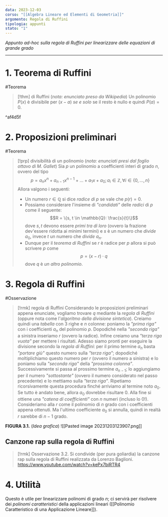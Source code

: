 ```yaml
---
data: 2023-12-03
corso: "[[Algebra Lineare ed Elementi di Geometria]]"
argomento: Regola di Ruffini
tipologia: appunti
stato: "1"
---
```

*Appunto ad-hoc sulla regola di Ruffini per linearizzare delle equazioni di grande grado*
- - -
# 1. Teorema di Ruffini
#Teorema 
> [!thm] di Ruffini
> (*nota: enunciato preso da Wikipedia*)
> Un polinomio $P(x)$ è divisibile per $(x-a)$ *se e solo* se il resto è nullo e quindi $P(a) = 0$.

^af4d5f

# 2. Proposizioni preliminari
#Teorema 
> [!prp] divisibilità di un polinomio
> (*nota: enunciati presi dal foglio ottavo di M. Gallet*)
> Sia $p$ un polinomio a coefficienti interi di grado $n$, ovvero del tipo
> $$p = a_n x^n + a_{n-1} x^{n-1} + \ldots + a_1 x + a_0; a_i \in \mathbb{Z}, \forall i \in \{0, \ldots, n\}$$
> Allora valgono i seguenti:
> - Un numero $r \in \mathbb{Q}$ si dice *radice di* $p$ se vale che $p(r) = 0$.
> - Possiamo considerare l'insieme di *"candidati"* delle *radici* di $p$ come il seguente:
>   $$R = \{s, t \in \mathbb{Q}: \frac{s}{t}\}$$
>   dove $s, t$ devono essere *primi tra di loro* (ovvero la frazione dev'essere ridotta ai minimi termini) e $s$ è un numero che *divide* $a_0$, invece $t$ un numero che *divide* $a_n$.
> - Dunque per il *teorema di Ruffini* se $r$ è radice per $p$ allora si può scrivere $p$ come
>   $$p = (x-r) \cdot q$$
>   dove $q$ è *un altro polinomio*.
# 3. Regola di Ruffini
#Osservazione 
> [!rmk] regola di Ruffini
> Considerando le proposizioni preliminari appena enunciate, vogliamo trovare $q$ mediante la *regola di Ruffini* (oppure nota come l'*algoritmo della divisione sintetica*).
> Creiamo quindi una *tabella* con $3$ righe e $n$ colonne: poniamo la *"prima riga"* con i coefficienti $a_n$ del polinomio $p$.
> Dopodiché nella *"seconda riga"* a sinistra inseriamo $r$ (ovvero la radice).
> Infine creiamo una *"terza riga vuota"* per mettere i risultati.
> Adesso siamo pronti per eseguire la divisione secondo la *regola di Ruffini*: per il primo termine $a_n$ basta *"portare giù"* questo numero sulla *"terza riga"*; dopodiché moltiplichiamo questo numero per $r$ (ovvero il numero a sinistra) e lo poniamo sulla *"seconda riga"* della *"prossima colonna"*. 
> Successivamente si passa al prossimo termine $a_{n-1}$; lo aggiungiamo per il numero *"sottostante"* (ovvero il numero considerato nel passo precedente) e lo mettiamo sulla *"terza riga"*. Ripetiamo ricorsivamente questa procedura finché arriviamo al termine noto $a_0$.
> Se tutto è andato bene, allora $a_0$ dovrebbe risultare $0$.
> Alla fine si ottiene una *"catena di coefficienti"* con $n$ numeri (incluso lo $0$!).
> Consideriamo alla $r$ come il polinomio di $n$ grado con i coefficienti appena ottenuti. Ma l'ultimo coefficiente $a_0$ si annulla, quindi in realtà $r$ sarebbe di $n-1$ grado.

**FIGURA 3.1.** (*Idea grafica*)
![[Pasted image 20231203123907.png]]
## Canzone rap sulla regola di Ruffini
> [!rmk] Osservazione 3.2.
> Si condivide (per pura goliardia) la canzone rap sulla regola di Ruffini realizzata da Lorenzo Baglioni.
> https://www.youtube.com/watch?v=kePx7biRTR4
# 4. Utilità
Questo è utile per linearizzare polinomi di grado $n$; ci servirà per risolvere dei *polinomi caratteristici* della applicazioni lineari ([[Polinomio Caratteristico di una Applicazione Lineare]]).